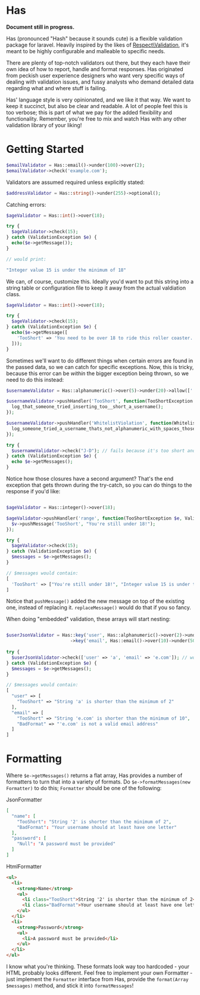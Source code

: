 Has
===

**Document still in progress.**

Has (pronounced "Hash" because it sounds cute) is a flexible validation package for laravel. Heavily inspired by the likes of [Respect\Validation](https://github.com/Respect/Validation), it's meant to be highly configurable and malleable to specific needs.

There are plenty of top-notch validators out there, but they each have their own idea of how to report, handle and format responses. Has originated from peckish user experience designers who want very specific ways of dealing with validation issues, and fussy analysts who demand detailed data regarding what and where stuff is failing.

Has' language style is very opinionated, and we like it that way. We want to keep it succinct, but also be clear and readable. A lot of people feel this is too verbose; this is part of what we pay for the added flexibility and functionality. Remember, you're free to mix and watch Has with any other validation library of your liking!

Getting Started
============

```php
$emailValidator = Has::email()->under(100)->over(2);
$emailValidator->check('example.com');
```

Validators are assumed required unless explicitly stated:

```php
$addressValidator = Has::string()->under(255)->optional();
```

Catching errors:

```php
$ageValidator = Has::int()->over(18);

try {
  $ageValidator->check(15);
} catch (ValidationException $e) {
  echo($e->getMessage());
}

// would print:

"Integer value 15 is under the minimum of 18"
```

We can, of course, customize this. Ideally you'd want to put this string into a string table or configuration file to keep it away from the actual valdiation class.

```php
$ageValidator = Has::int()->over(18);

try {
  $ageValidator->check(15);
} catch (ValidationException $e) {
  echo($e->getMessage([
    'TooShort' => 'You need to be over 18 to ride this roller coaster.'
  ]));
}

```

Sometimes we'll want to do different things when certain errors are found in the passed data, so we can catch for specific exceptions. Now, this is tricky, because this error can be *within* the bigger exception being thrown, so we need to do this instead:

```php
$usernameValidator = Has::alphanumeric()->over(5)->under(20)->allow([' ']); // alphanumeric plus spaces

$usernameValidator->pushHandler('TooShort', function(TooShortException $e, ValidationException $v){
  log_that_someone_tried_inserting_too__short_a_username();
});

$usernameValidator->pushHandler('WhitelistViolation', function(WhitelistViolationException $e, ValidationException $v){
  log_someone_tried_a_username_thats_not_alphanumeric_with_spaces_those_monsters();
});

try {
  $usernameValidator->check("J-D"); // fails because it's too short and has a dash
} catch (ValidationException $e) {
  echo $e->getMessages();
}
```

Notice how those closures have a second argument? That's the end exception that gets thrown during the try-catch, so you can do things to the response if you'd like:

```php

$ageValidator = Has::integer()->over(18);

$ageValidator->pushHandler('range', function(TooShortException $e, ValidationException $v){
  $v->pushMessage('TooShort', "You're still under 18!");
});

try {
  $ageValidator->check(15);
} catch (ValidationException $e) {
  $messages = $e->getMessages();
}

// $messages would contain:
[
  'TooShort' => ["You're still under 18!", "Integer value 15 is under the minimum of 18"]
]

```

Notice that `pushMessage()` added the new message on top of the existing one, instead of replacing it. `replaceMessage()` would do that if you so fancy.

When doing "embedded" validation, these arrays will start nesting:

```php

$userJsonValidator = Has::key('user', Has::alphanumeric()->over(2)->under(50))
                        ->key('email', Has::email()->over(10)->under(50));
                        
try {
  $userJsonValidator->check(['user' => 'a', 'email' => 'e.com']); // would fail 3 validation checks
} catch (ValidationException $e) {
  $messages = $e->getMessages();
}      

// $messages would contain:
[
  "user" => [
    "TooShort" => "String 'a' is shorter than the minimum of 2"
  ],
  "email" => [
    "TooShort" => "String 'e.com' is shorter than the minimum of 10",
    "BadFormat" => "'e.com' is not a valid email address"
  ]
]

```

Formatting
==========

Where `$e->getMessages()`  returns a flat array, Has provides a number of formatters to turn that into a variety of formats. Do `$e->formatMessages(new Formatter)` to do this; `Formatter` should be one of the following:

JsonFormatter

```json
[
  "name": [
    "TooShort": "String '2' is shorter than the minimum of 2",
    "BadFormat": "Your username should at least have one letter"
  ],
  "password": [
    "Null": "A password must be provided"
  ]
]

```


HtmlFormatter

```html
<ul>
  <li>
    <strong>Name</strong>
    <ul>
      <li class="TooShort">String '2' is shorter than the minimum of 2</li>
      <li class="BadFormat">Your username should at least have one letter</li>
    </ul>
  </li>
  <li>
    <strong>Password</strong>
    <ul>
      <li>A password must be provided</li>
    </ul>
  </li>
</ul>

```

I know what you're thinking. These formats look way too hardcoded - your HTML probably looks different. Feel free to implement your own Formatter - just implement the `Formatter` interface from Has, provide the `format(Array $messages)` method, and stick it into `formatMessages`!







